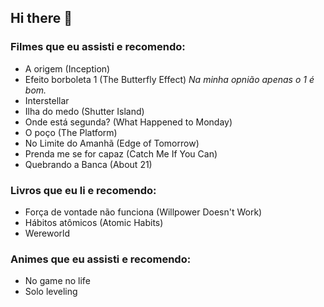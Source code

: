 ## Hi there 👋

### Filmes que eu assisti e recomendo:
- A origem (Inception)
- Efeito borboleta 1 (The Butterfly Effect) *Na minha opnião apenas o 1 é bom.*
- Interstellar
- Ilha do medo (Shutter Island)
- Onde está segunda? (What Happened to Monday)
- O poço (The Platform)
- No Limite do Amanhã (Edge of Tomorrow)
- Prenda me se for capaz (Catch Me If You Can)
- Quebrando a Banca (About 21)

### Livros que eu li e recomendo:
- Força de vontade não funciona (Willpower Doesn't Work)
- Hábitos atômicos (Atomic Habits)
- Wereworld

### Animes que eu assisti e recomendo:
- No game no life
- Solo leveling
